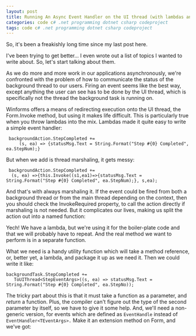 ```yaml
---
layout: post
title: Running An Async Event Handler on the UI thread (with lambdas and extension methods!)
categories: code c# .net programming dotnet csharp codeproject
tags: code c# .net programming dotnet csharp codeproject
---
```


  
So, it's been a freakishly long time since my last post here. 

I've been trying to get better... I even wrote out a list of topics I wanted to write about.  So, let's start talking about them.

As we do more and more work in our applications asynchronously, we're confronted with the problem of how to communicate the status of the background thread to our users.  Firing an event seems like the best way, except anything the user can see has to be done by the UI thread, which is specifically not the thread the background task is running on.

Winforms offers a means of redirecting execution onto the UI thread, the Form.Invoke method, but using it makes life difficult.   This is particularly true when you throw lambdas into the mix.  Lambdas made it quite easy to write a simple event handler:

     backgroundAction.StepCompleted +=
         (s, ea) => {statusMsg.Text = String.Format("Step #{0} Completed", ea.StepNum);}


But when we add is thread marshaling, it gets messy:

     backgroundAction.StepCompleted +=
      (s, ea) =>{this.Invoke((s1,ea1)=>{statusMsg.Text = String.Format("Step #{0} Completed", ea.StepNum);}, s,ea);


And that's with always marshaling it.  If the event could be fired from both a background thread or from the main thread depending on the context, then you should check the InvokeRequired property, to call the action directly if marshaling is not needed.  But it  complicates our lives, making us split the action out into a named function:

<script src="https://gist.github.com/jamescurran/5452468.js">   </script>


Yech!  We have a lambda, but we're using it for the boiler-plate code and that we will probably have to repeat.  And the real method we want to perform is in a separate function.

What we need is a handy utility function which will take a method reference, or, better yet, a lambda, and package it up as we need it. Then we could write it like: 

    backgroundTask.StepCompleted += 
       ToUIThread<StepEventArgs>((s, ea) => statusMsg.Text = String.Format("Step #{0} Completed", ea.StepNo));

The tricky part about this is that it must take a function as a parameter, and *return* a function. Plus, the compiler can't figure out the type of the second parameter by itself, so we have to give it some help.  And, we'll need a non-generic version, for events which are defined as `EventHandle` instead of `EventHandler<TEventArgs>.`   Make it an extension method on Form, and we've got:

<script src="https://gist.github.com/jamescurran/5452498.js">    </script>
